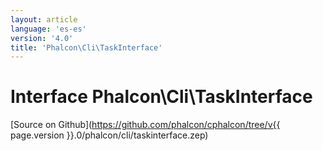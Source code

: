 ```yaml
---
layout: article
language: 'es-es'
version: '4.0'
title: 'Phalcon\Cli\TaskInterface'
---
```

# Interface **Phalcon\Cli\TaskInterface**

[Source on Github](https://github.com/phalcon/cphalcon/tree/v{{ page.version }}.0/phalcon/cli/taskinterface.zep)